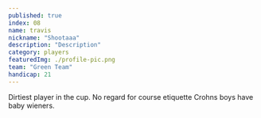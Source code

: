 ```yaml
---
published: true
index: 08
name: travis
nickname: "Shootaaa"
description: "Description"
category: players
featuredImg: ./profile-pic.png
team: "Green Team"
handicap: 21
---
```


Dirtiest player in the cup. No regard for course etiquette Crohns boys have baby wieners. 
